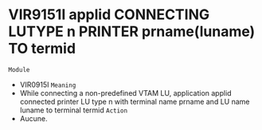 # VIR9151I applid CONNECTING LUTYPE n PRINTER prname(luname) TO termid
`Module`
- VIR0915I
`Meaning`
- While connecting a non-predefined VTAM LU, application applid connected printer LU type n with terminal name prname and LU name luname to terminal termid
`Action`
- Aucune.
